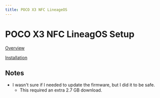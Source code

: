 ```yaml
---
title: POCO X3 NFC LineageOS
---
```


# POCO X3 NFC LineagOS Setup

[Overview](https://wiki.lineageos.org/devices/surya/)

[Installation](https://wiki.lineageos.org/devices/surya/install/)

## Notes

- I wasn't sure if I needed to update the firmware, but I did it to be safe.
  - This required an extra 2.7 GB download.

